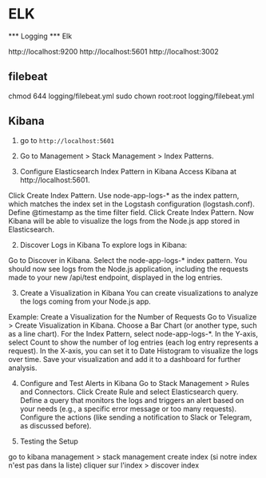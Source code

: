 # ELK

*** Logging ***
Elk

http://localhost:9200 
http://localhost:5601
http://localhost:3002


## filebeat
chmod 644 logging/filebeat.yml
sudo chown root:root logging/filebeat.yml

## Kibana
1. go to `http://localhost:5601`
2. Go to Management > Stack Management > Index Patterns.


1. Configure Elasticsearch Index Pattern in Kibana
Access Kibana at http://localhost:5601.

Click Create Index Pattern.
Use node-app-logs-* as the index pattern, which matches the index set in the Logstash configuration (logstash.conf).
Define @timestamp as the time filter field.
Click Create Index Pattern.
Now Kibana will be able to visualize the logs from the Node.js app stored in Elasticsearch.

2. Discover Logs in Kibana
To explore logs in Kibana:

Go to Discover in Kibana.
Select the node-app-logs-* index pattern.
You should now see logs from the Node.js application, including the requests made to your new /api/test endpoint, displayed in the log entries.

3. Create a Visualization in Kibana
You can create visualizations to analyze the logs coming from your Node.js app.

Example: Create a Visualization for the Number of Requests
Go to Visualize > Create Visualization in Kibana.
Choose a Bar Chart (or another type, such as a line chart).
For the Index Pattern, select node-app-logs-*.
In the Y-axis, select Count to show the number of log entries (each log entry represents a request).
In the X-axis, you can set it to Date Histogram to visualize the logs over time.
Save your visualization and add it to a dashboard for further analysis.

4. Configure and Test Alerts in Kibana
Go to Stack Management > Rules and Connectors.
Click Create Rule and select Elasticsearch query.
Define a query that monitors the logs and triggers an alert based on your needs (e.g., a specific error message or too many requests).
Configure the actions (like sending a notification to Slack or Telegram, as discussed before).

5. Testing the Setup

go to kibana
management > stack management
create index (si notre index n'est pas dans la liste)
cliquer sur l'index > discover index